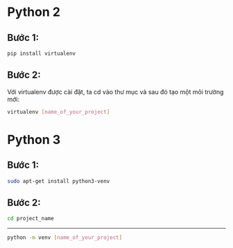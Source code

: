 
# Python 2

## Bước 1:

```sh
pip install virtualenv
```

## Bước 2:
Với virtualenv được cài đặt, ta cd vào thư mục và sau đó tạo một môi trường mới:

```sh
virtualenv [name_of_your_project]
```

# Python 3

## Bước 1:

```sh
sudo apt-get install python3-venv
```


## Bước 2:

```sh
cd project_name

```
---
```sh
python -m venv [name_of_your_project]
```
